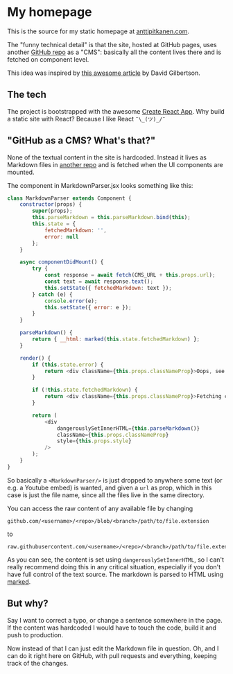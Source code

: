 # My homepage

This is the source for my static homepage at [anttipitkanen.com](http://anttipitkanen.com).

The "funny technical detail" is that the site, hosted at GitHub pages, uses another [GitHub repo](https://github.com/anttispitkanen/homepage-content) as a "CMS": basically all the content lives there and is fetched on component level.

This idea was inspired by [this awesome article](https://hackernoon.com/12-cool-things-you-can-do-with-github-f3e0424cf2f0) by David Gilbertson.

## The tech

The project is bootstrapped with the awesome [Create React App](https://github.com/facebookincubator/create-react-app). Why build a static site with React? Because I like React `¯\_(ツ)_/¯`

## "GitHub as a CMS? What's that?"

None of the textual content in the site is hardcoded. Instead it lives as Markdown files in [another repo](https://github.com/anttispitkanen/homepage-content) and is fetched when the UI components are mounted.

The component in MarkdownParser.jsx looks something like this:
```javascript
class MarkdownParser extends Component {
    constructor(props) {
        super(props);
        this.parseMarkdown = this.parseMarkdown.bind(this);
        this.state = {
            fetchedMarkdown: '',
            error: null
        };
    }

    async componentDidMount() {
        try {
            const response = await fetch(CMS_URL + this.props.url);
            const text = await response.text();
            this.setState({ fetchedMarkdown: text });
        } catch (e) {
            console.error(e);
            this.setState({ error: e });
        }
    }

    parseMarkdown() {
        return { __html: marked(this.state.fetchedMarkdown) };
    }

    render() {
        if (this.state.error) {
            return <div className={this.props.classNameProp}>Oops, see console for what went wrong!</div>;
        }

        if (!this.state.fetchedMarkdown) {
            return <div className={this.props.classNameProp}>Fetching content...</div>;
        }

        return (
            <div
                dangerouslySetInnerHTML={this.parseMarkdown()}
                className={this.props.classNameProp}
                style={this.props.style}
            />
        );
    }
}
```

So basically a `<MarkdownParser/>` is just dropped to anywhere some text (or e.g. a Youtube embed) is wanted, and given a `url` as prop, which in this case is just the file name, since all the files live in the same directory.

You can access the raw content of any available file by changing
```
github.com/<username>/<repo>/blob/<branch>/path/to/file.extension
```
to
```
raw.githubusercontent.com/<username>/<repo>/<branch>/path/to/file.extension
```
As you can see, the content is set using `dangerouslySetInnerHTML`, so I can't really recommend doing this in any critical situation, especially if you don't have full control of the text source. The markdown is parsed to HTML using [marked](https://github.com/chjj/marked).

## But why?

Say I want to correct a typo, or change a sentence somewhere in the page. If the content was hardcoded I would have to touch the code, build it and push to production.

Now instead of that I can just edit the Markdown file in question. Oh, and I can do it right here on GitHub, with pull requests and everything, keeping track of the changes.

